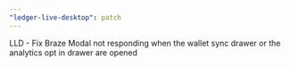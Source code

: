 ```yaml
---
"ledger-live-desktop": patch
---
```


LLD - Fix Braze Modal not responding when the wallet sync drawer or the analytics opt in drawer are opened
